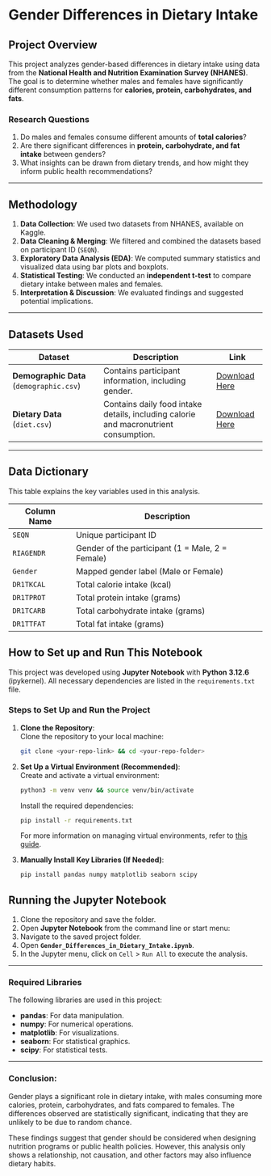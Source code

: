 # **Gender Differences in Dietary Intake**

## **Project Overview**
This project analyzes gender-based differences in dietary intake using data from the **National Health and Nutrition Examination Survey (NHANES)**. The goal is to determine whether males and females have significantly different consumption patterns for **calories, protein, carbohydrates, and fats**.

### **Research Questions**
1. Do males and females consume different amounts of **total calories**?
2. Are there significant differences in **protein, carbohydrate, and fat intake** between genders?
3. What insights can be drawn from dietary trends, and how might they inform public health recommendations?

---

## **Methodology**
1. **Data Collection**: We used two datasets from NHANES, available on Kaggle.
2. **Data Cleaning & Merging**: We filtered and combined the datasets based on participant ID (`SEQN`).
3. **Exploratory Data Analysis (EDA)**: We computed summary statistics and visualized data using bar plots and boxplots.
4. **Statistical Testing**: We conducted an **independent t-test** to compare dietary intake between males and females.
5. **Interpretation & Discussion**: We evaluated findings and suggested potential implications.

---

## **Datasets Used**
| Dataset | Description | Link |
|---------|------------|------|
| **Demographic Data** (`demographic.csv`) | Contains participant information, including gender. | [Download Here](https://www.kaggle.com/datasets/cdc/national-health-and-nutrition-examination-survey?resource=download&select=demographic.csv) |
| **Dietary Data** (`diet.csv`) | Contains daily food intake details, including calorie and macronutrient consumption. | [Download Here](https://www.kaggle.com/datasets/cdc/national-health-and-nutrition-examination-survey?resource=download&select=diet.csv) |

---

## **Data Dictionary**
This table explains the key variables used in this analysis.

| **Column Name** | **Description** |
|---------------|--------------------------------------|
| `SEQN`       | Unique participant ID |
| `RIAGENDR`   | Gender of the participant (1 = Male, 2 = Female) |
| `Gender`     | Mapped gender label (Male or Female) |
| `DR1TKCAL`   | Total calorie intake (kcal) |
| `DR1TPROT`   | Total protein intake (grams) |
| `DR1TCARB`   | Total carbohydrate intake (grams) |
| `DR1TTFAT`   | Total fat intake (grams) |



## **How to Set up and Run This Notebook**
This project was developed using **Jupyter Notebook** with **Python 3.12.6** (ipykernel). All necessary dependencies are listed in the `requirements.txt` file.

### **Steps to Set Up and Run the Project**

1. **Clone the Repository**:  
   Clone the repository to your local machine:  
   ```bash
   git clone <your-repo-link> && cd <your-repo-folder>
   ```

2. **Set Up a Virtual Environment (Recommended)**:  
   Create and activate a virtual environment:  
   ```bash
   python3 -m venv venv && source venv/bin/activate
   ```  
   Install the required dependencies:  
   ```bash
   pip install -r requirements.txt
   ```

   For more information on managing virtual environments, refer to [this guide](https://docs.conda.io/projects/conda/en/latest/user-guide/tasks/manage-environments.html).

3. **Manually Install Key Libraries (If Needed)**:    
   ```bash
   pip install pandas numpy matplotlib seaborn scipy
   ```

## **Running the Jupyter Notebook**  
1. Clone the repository and save the folder.  
2. Open **Jupyter Notebook** from the command line or start menu:  
3. Navigate to the saved project folder.  
4. Open **`Gender_Differences_in_Dietary_Intake.ipynb`**.  
5. In the Jupyter menu, click on `Cell` > `Run All` to execute the analysis.  

---

### **Required Libraries**

The following libraries are used in this project:

- **pandas**: For data manipulation.
- **numpy**: For numerical operations.
- **matplotlib**: For visualizations.
- **seaborn**: For statistical graphics.
- **scipy**: For statistical tests.


---

### **Conclusion:**

Gender plays a significant role in dietary intake, with males consuming more calories, protein, carbohydrates, and fats compared to females. The differences observed are statistically significant, indicating that they are unlikely to be due to random chance.

These findings suggest that gender should be considered when designing nutrition programs or public health policies. However, this analysis only shows a relationship, not causation, and other factors may also influence dietary habits.



